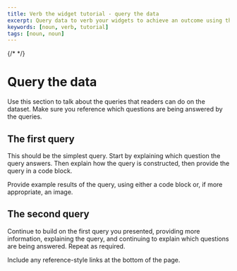 ```yaml
---
title: Verb the widget tutorial - query the data
excerpt: Query data to verb your widgets to achieve an outcome using the tool
keywords: [noun, verb, tutorial]
tags: [noun, noun]
---
```


{/* <!-- markdown-link-check-disable --> */}

# Query the data

Use this section to talk about the queries that readers can do on the dataset.
Make sure you reference which questions are being answered by the queries.

## The first query

This should be the simplest query. Start by explaining which question the query
answers. Then explain how the query is constructed, then provide the query in a
code block.

Provide example results of the query, using either a code block or, if more
appropriate, an image.

## The second query

Continue to build on the first query you presented, providing more information,
explaining the query, and continuing to explain which questions are being
answered. Repeat as required.

Include any reference-style links at the bottom of the page.
